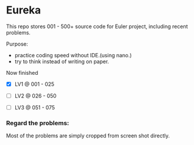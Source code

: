 Eureka
====

This repo stores 001 - 500+ source code for Euler project, including recent problems.

Purpose: 

- practice coding speed without IDE.(using nano.)
- try to think instead of writing on paper.

Now finished
 
- [x] LV1 @ 001 - 025 
- [ ] LV2 @ 026 - 050
- [ ] LV3 @ 051 - 075


### Regard the problems:

Most of the problems are simply cropped from screen shot directly.
